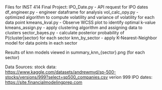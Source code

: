Files for INST 414 Final Project: 
IPO_Date.py - API request for IPO dates 
df_engineer.py - engineer dataframe for analysis
vol_calc_opy.py - optimized algorithm to compute volatility and variance of volatility for each data point
kmeans_kval.py - Observe WCSS plot to identify optimal k-value
kmeans_assign.py - apply clustering algorithm and assigning data to clusters
sector_bayes.py - calculate posterior probability of P(cluster|sector) for each sector
knn_by_sector -  apply K-Nearest-Neighbor model for data points in each sector

Results of knn models viewed in summary_knn_{sector}.png (for each sector)

Data Sources: 
stock data: https://www.kaggle.com/datasets/andrewmvd/sp-500-stocks/versions/999?select=sp500_companies.csv verion 999
IPO dates: https://site.financialmodelingprep.com

